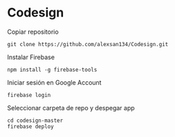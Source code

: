 # Codesign
Copiar repositorio

```
git clone https://github.com/alexsan134/Codesign.git
```

Instalar Firebase

```
npm install -g firebase-tools
```

Iniciar sesión en Google Account

```
firebase login
```

Seleccionar carpeta de repo y despegar app

```
cd codesign-master
firebase deploy 
```
